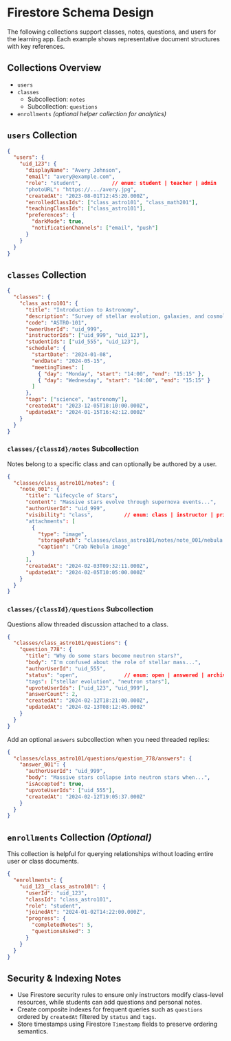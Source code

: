 # Firestore Schema Design

The following collections support classes, notes, questions, and users for the learning app. Each example shows representative document structures with key references.

## Collections Overview

- `users`
- `classes`
  - Subcollection: `notes`
  - Subcollection: `questions`
- `enrollments` *(optional helper collection for analytics)*

## `users` Collection

```json
{
  "users": {
    "uid_123": {
      "displayName": "Avery Johnson",
      "email": "avery@example.com",
      "role": "student",          // enum: student | teacher | admin
      "photoURL": "https://.../avery.jpg",
      "createdAt": "2023-08-01T12:45:20.000Z",
      "enrolledClassIds": ["class_astro101", "class_math201"],
      "teachingClassIds": ["class_astro101"],
      "preferences": {
        "darkMode": true,
        "notificationChannels": ["email", "push"]
      }
    }
  }
}
```

## `classes` Collection

```json
{
  "classes": {
    "class_astro101": {
      "title": "Introduction to Astronomy",
      "description": "Survey of stellar evolution, galaxies, and cosmology.",
      "code": "ASTRO-101",
      "ownerUserId": "uid_999",
      "instructorIds": ["uid_999", "uid_123"],
      "studentIds": ["uid_555", "uid_123"],
      "schedule": {
        "startDate": "2024-01-08",
        "endDate": "2024-05-15",
        "meetingTimes": [
          { "day": "Monday", "start": "14:00", "end": "15:15" },
          { "day": "Wednesday", "start": "14:00", "end": "15:15" }
        ]
      },
      "tags": ["science", "astronomy"],
      "createdAt": "2023-12-05T18:10:00.000Z",
      "updatedAt": "2024-01-15T16:42:12.000Z"
    }
  }
}
```

### `classes/{classId}/notes` Subcollection

Notes belong to a specific class and can optionally be authored by a user.

```json
{
  "classes/class_astro101/notes": {
    "note_001": {
      "title": "Lifecycle of Stars",
      "content": "Massive stars evolve through supernova events...",
      "authorUserId": "uid_999",
      "visibility": "class",          // enum: class | instructor | private
      "attachments": [
        {
          "type": "image",
          "storagePath": "classes/class_astro101/notes/note_001/nebula.jpg",
          "caption": "Crab Nebula image"
        }
      ],
      "createdAt": "2024-02-03T09:32:11.000Z",
      "updatedAt": "2024-02-05T10:05:00.000Z"
    }
  }
}
```

### `classes/{classId}/questions` Subcollection

Questions allow threaded discussion attached to a class.

```json
{
  "classes/class_astro101/questions": {
    "question_778": {
      "title": "Why do some stars become neutron stars?",
      "body": "I'm confused about the role of stellar mass...",
      "authorUserId": "uid_555",
      "status": "open",               // enum: open | answered | archived
      "tags": ["stellar evolution", "neutron stars"],
      "upvoteUserIds": ["uid_123", "uid_999"],
      "answerCount": 2,
      "createdAt": "2024-02-12T18:21:00.000Z",
      "updatedAt": "2024-02-13T08:12:45.000Z"
    }
  }
}
```

Add an optional `answers` subcollection when you need threaded replies:

```json
{
  "classes/class_astro101/questions/question_778/answers": {
    "answer_001": {
      "authorUserId": "uid_999",
      "body": "Massive stars collapse into neutron stars when...",
      "isAccepted": true,
      "upvoteUserIds": ["uid_555"],
      "createdAt": "2024-02-12T19:05:37.000Z"
    }
  }
}
```

## `enrollments` Collection *(Optional)*

This collection is helpful for querying relationships without loading entire user or class documents.

```json
{
  "enrollments": {
    "uid_123__class_astro101": {
      "userId": "uid_123",
      "classId": "class_astro101",
      "role": "student",
      "joinedAt": "2024-01-02T14:22:00.000Z",
      "progress": {
        "completedNotes": 5,
        "questionsAsked": 3
      }
    }
  }
}
```

## Security & Indexing Notes

- Use Firestore security rules to ensure only instructors modify class-level resources, while students can add questions and personal notes.
- Create composite indexes for frequent queries such as `questions` ordered by `createdAt` filtered by `status` and `tags`.
- Store timestamps using Firestore `Timestamp` fields to preserve ordering semantics.
